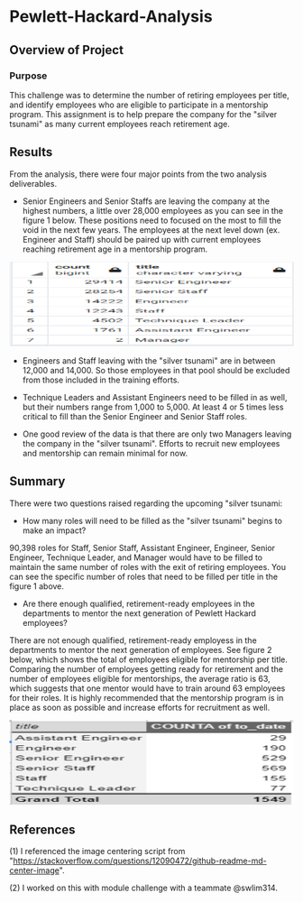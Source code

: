 # Pewlett-Hackard-Analysis
## Overview of Project
  
### Purpose
  
This challenge was to determine the number of retiring employees per title, and identify employees who are eligible to participate in a mentorship program. This assignment is to help prepare the company for the "silver tsunami" as many current employees reach retirement age.
  
## Results
  
From the analysis, there were four major points from the two analysis deliverables.

* Senior Engineers and Senior Staffs are leaving the company at the highest numbers, a little over 28,000 employees as you can see in the figure 1 below. These positions need to focused on the most to fill the void in the next few years. The employees at the next level down (ex. Engineer and Staff) should be paired up with current employees reaching retirement age in a mentorship program. 

<p align="center">
  <img width="600" height="150" src= "https://github.com/chkCreate/Pewlett-Hackard-Analysis/blob/2a3ca2f934cd9cfa40366c284d8850d7ce7d74db/Data/1.3.PNG" >
</p>

* Engineers and Staff leaving with the "silver tsunami" are in between 12,000 and 14,000. So those employees in that pool should be excluded from those included in the training efforts. 
  
* Technique Leaders and Assistant Engineers need to be filled in as well, but their numbers range from 1,000 to 5,000. At least 4 or 5 times less critical to fill than the Senior Engineer and Senior Staff roles. 
  
* One good review of the data is that there are only two Managers leaving the company in the "silver tsunami". Efforts to recruit new employees and mentorship can remain minimal for now. 
  
## Summary
  
There were two questions raised regarding the upcoming "silver tsunami:
  
* How many roles will need to be filled as the "silver tsunami" begins to make an impact?
  
90,398 roles for Staff, Senior Staff, Assistant Engineer, Engineer, Senior Engineer, Technique Leader, and Manager would have to be filled to maintain the same number of roles with the exit of retiring employees. You can see the specific number of roles that need to be filled per title in the figure 1 above.
  
* Are there enough qualified, retirement-ready employees in the departments to mentor the next generation of Pewlett Hackard employees?
  
There are not enough qualified, retirement-ready employess in the departments to mentor the next generation of employees. See figure 2 below, which shows the total of employees eligible for mentorship per title. Comparing the number of employees getting ready for retirement and the number of employees eligible for mentorships, the average ratio is 63, which suggests that one mentor would have to train around 63 employees for their roles. It is highly recommended that the mentorship program is in place as soon as possible and increase efforts for recruitment as well.
  
<p align="center">
  <img width="600" height="150" src= "https://github.com/chkCreate/Pewlett-Hackard-Analysis/blob/2a3ca2f934cd9cfa40366c284d8850d7ce7d74db/Data/Mentor_Table.PNG" >
</p>
  
## References
  
(1) I referenced the image centering script from "https://stackoverflow.com/questions/12090472/github-readme-md-center-image".
  
(2) I worked on this with module challenge with a teammate @swlim314.

